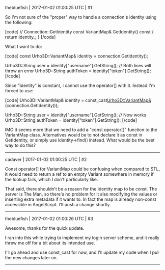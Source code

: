 thebluefish | 2017-01-02 01:00:25 UTC | #1

So I'm not sure of the "proper" way to handle a connection's identity using the following:

[code]
// Connection::GetIdentity
const VariantMap& GetIdentity() const { return identity_; }
[/code]

What I want to do:

[code]
const Urho3D::VariantMap& identity = connection.GetIdentity();

Urho3D::String user = identity["username"].GetString(); // Both lines will throw an error
Urho3D::String authToken = identity["token"].GetString();
[/code]

Since "identity" is constant, I cannot use the operator[] with it. Instead I'm forced to use:

[code]
Urho3D::VariantMap& identity = const_cast<Urho3D::VariantMap&>(connection.GetIdentity());

Urho3D::String user = identity["username"].GetString(); // Now works
Urho3D::String authToken = identity["token"].GetString();
[/code]

IMO it seems more that we need to add a "const operator[]" function to the VariantMap class. Alternatives would be to not declare it as const in GetIdentity, or simply use identity->find() instead. What would be the best way to do this?

-------------------------

cadaver | 2017-01-02 01:00:25 UTC | #2

Const operator[] for VariantMap could be confusing when compared to STL, it would need to return a ref to an empty Variant somewhere in memory if the lookup fails, which I don't particularly like.

That said, there shouldn't be a reason for the identity map to be const. The server is The Man, so there's no problem for it also modifying the values or inserting extra metadata if it wants to. In fact the map is already non-const accessible in AngelScript. I'll push a change shortly.

-------------------------

thebluefish | 2017-01-02 01:00:26 UTC | #3

Awesome, thanks for the quick update.

I ran into this while trying to implement my login server scheme, and it really threw me off for a bit about its intended use.

I'll go ahead and use const_cast for now, and I'll update my code when I pull the new changes later on.

-------------------------


